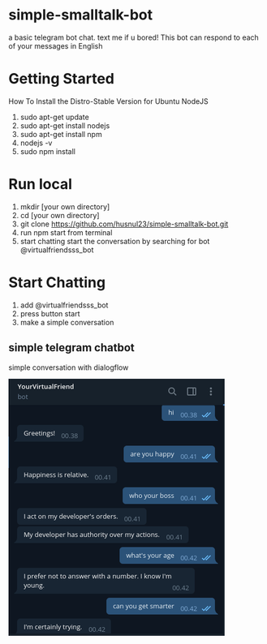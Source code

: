# simple-smalltalk-bot
a basic telegram bot chat. text me if u bored!
This bot can respond to each of your messages in English

# Getting Started
How To Install the Distro-Stable Version for Ubuntu
NodeJS
1. sudo apt-get update
2. sudo apt-get install nodejs
3. sudo apt-get install npm
4. nodejs -v
5. sudo npm install

# Run local
1. mkdir [your own directory]
2. cd [your own directory]
3. git clone https://github.com/husnul23/simple-smalltalk-bot.git
4. run npm start from terminal
5. start chatting start the conversation by searching for bot @virtualfriendsss_bot

# Start Chatting
1. add @virtualfriendsss_bot
2. press button start
3. make a simple conversation

## simple telegram chatbot
simple conversation with dialogflow

![simplechatbot](simplechatbot.png)
